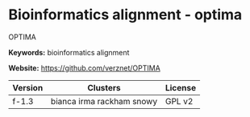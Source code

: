 # Bioinformatics alignment - optima

OPTIMA

**Keywords:** bioinformatics alignment

**Website:** <https://github.com/verznet/OPTIMA>

| Version | Clusters | License |
| ------- | -------- | ------- |
| f-1.3 | bianca irma rackham snowy | GPL v2 |

